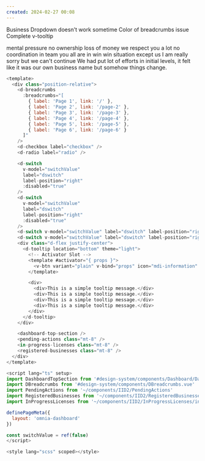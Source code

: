 ```yaml
---
created: 2024-02-27 00:08
---
```

Business Dropdown doesn't work sometime
Color of breadcrumbs issue
Complete v-tooltip


mental pressure
no ownership
loss of money 
we respect you a lot
no coordination in team
you all are in win win situation except us
I am really sorry but we can't continue
We had put lot of efforts in initial levels, it felt like it was our own business name but somehow things change. 

```js
<template>
  <div class="position-relative">
    <d-breadcrumbs
      :breadcrumbs="[
        { label: 'Page 1', link: '/' },
        { label: 'Page 2', link: '/page-2' },
        { label: 'Page 3', link: '/page-3' },
        { label: 'Page 4', link: '/page-4' },
        { label: 'Page 5', link: '/page-5' },
        { label: 'Page 6', link: '/page-6' }
      ]"
    />
    <d-checkbox label="checkbox" />
    <d-radio label="radio" />

    <d-switch
      v-model="switchValue"
      label="dswitch"
      label-position="right"
      :disabled="true"
    />
    <d-switch
      v-model="switchValue"
      label="dswitch"
      label-position="right"
      :disabled="true"
    />
    <d-switch v-model="switchValue" label="dswitch" label-position="right" />
    <d-switch v-model="switchValue" label="dswitch" label-position="right" />
    <div class="d-flex justify-center">
      <d-tooltip location="bottom" theme="light">
        <!-- Activator Slot -->
        <template #activator="{ props }">
          <v-btn variant="plain" v-bind="props" icon="mdi-information" />
        </template>

        <div>
          <div>This is a simple tooltip message.</div>
          <div>This is a simple tooltip message.</div>
          <div>This is a simple tooltip message.</div>
          <div>This is a simple tooltip message.</div>
        </div>
      </d-tooltip>
    </div>

    <dashboard-top-section />
    <pending-actions class="mt-8" />
    <in-progress-licenses class="mt-8" />
    <registered-businesses class="mt-8" />
  </div>
</template>

<script lang="ts" setup>
import DashboardTopSection from '#design-system/components/Dashboard/DashboardTopSection.vue'
import DBreadcrumbs from '#design-system/components/DBreadcrumbs.vue'
import PendingActions from '~/components/IID2/PendingActions'
import RegisteredBusinesses from '~/components/IID2/RegisteredBusinesses.vue'
import InProgressLicenses from '~/components/IID2/InProgressLicenses/index.vue'

definePageMeta({
  layout: 'omnia-dashboard'
})

const switchValue = ref(false)
</script>

<style lang="scss" scoped></style>
```

